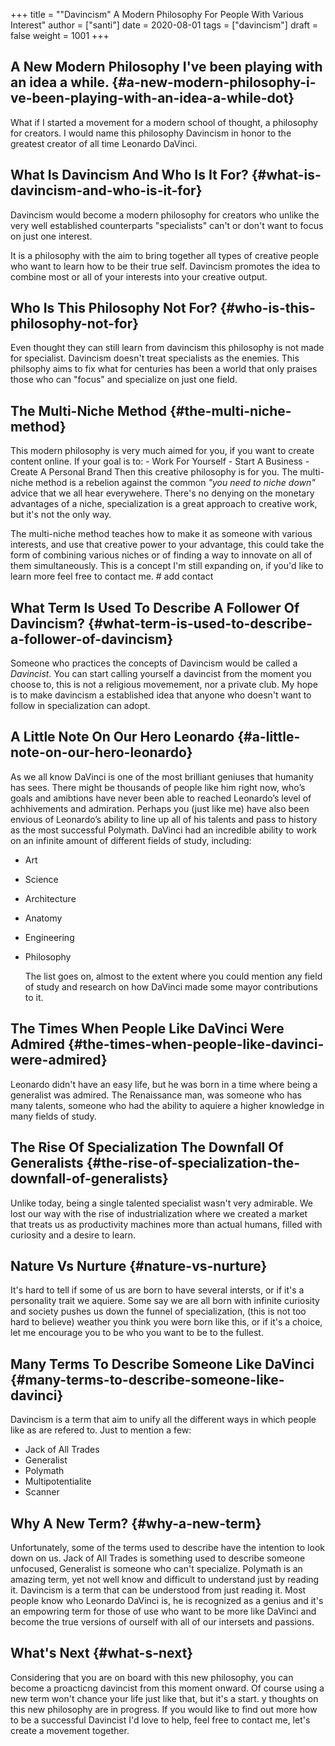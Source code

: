 +++
title = "\"Davincism\" A Modern Philosophy For People With Various Interest"
author = ["santi"]
date = 2020-08-01
tags = ["davincism"]
draft = false
weight = 1001
+++

## A New Modern Philosophy I've been playing with an idea a while. {#a-new-modern-philosophy-i-ve-been-playing-with-an-idea-a-while-dot}

What if I started a movement for a modern school of thought, a philosophy for creators. I would name this philosophy Davincism in honor to the greatest creator of all time Leonardo DaVinci.


## What Is Davincism And Who Is It For? {#what-is-davincism-and-who-is-it-for}

Davincism would become a modern philosophy for creators who unlike the very well established counterparts "specialists" can't or don't want to focus on just one interest.

It is a philosophy with the aim to bring together all types of creative people who want to learn how to be their true self. Davincism promotes the idea to combine most or all of your interests into your creative output.


## Who Is This Philosophy Not For? {#who-is-this-philosophy-not-for}

Even thought they can still learn from davincism this philosophy is not made for specialist. Davincism doesn't treat specialists as the enemies. This philsophy aims to fix what for centuries has been a world that only praises those who can "focus" and specialize on just one field.


## The Multi-Niche Method {#the-multi-niche-method}

This modern philosophy is very much aimed for you, if you want to create content online. If your goal is to: - Work For Yourself - Start A Business - Create A Personal Brand Then this creative philosophy is for you. The multi-niche method is a rebelion against the common _"you need to niche down"_ advice that we all hear everywehere. There's no denying on the monetary advantages of a niche, specialization is a great approach to creative work, but it's not the only way.

The multi-niche method teaches how to make it as someone with various interests, and use that creative power to your advantage, this could take the form of combining various niches or of finding a way to innovate on all of them simultaneously. This is a concept I'm still expanding on, if you'd like to learn more feel free to contact me. # add contact


## What Term Is Used To Describe A Follower Of Davincism? {#what-term-is-used-to-describe-a-follower-of-davincism}

Someone who practices the concepts of Davincism would be called a _Davincist._ You can start calling yourself a davincist from the moment you choose to, this is not a religious movemement, nor a private club. My hope is to make davincism a established idea that anyone who doesn't want to follow in specialization can adopt.


## A Little Note On Our Hero Leonardo {#a-little-note-on-our-hero-leonardo}

As we all know DaVinci is one of the most brilliant geniuses that humanity has sees. There might be thousands of people like him right now, who’s goals and amibtions have never been able to reached Leonardo’s level of achhivements and admiration. Perhaps you (just like me) have also been envious of Leonardo’s ability to line up all of his talents and pass to history as the most successful Polymath. DaVinci had an incredible ability to work on an infinite amount of different fields of study, including:

-   Art
-   Science
-   Architecture
-   Anatomy
-   Engineering
-   Philosophy

    The list goes on, almost to the extent where you could mention any field of study and research on how DaVinci made some mayor contributions to it.


## The Times When People Like DaVinci Were Admired {#the-times-when-people-like-davinci-were-admired}

Leonardo didn't have an easy life, but he was born in a time where being a generalist was admired. The Renaissance man, was someone who has many talents, someone who had the ability to aquiere a higher knowledge in many fields of study.


## The Rise Of Specialization The Downfall Of Generalists {#the-rise-of-specialization-the-downfall-of-generalists}

Unlike today, being a single talented specialist wasn't very admirable. We lost our way with the rise of industrialization where we created a market that treats us as productivity machines more than actual humans, filled with curiosity and a desire to learn.


## Nature Vs Nurture {#nature-vs-nurture}

It's hard to tell if some of us are born to have several intersts, or if it's a personality trait we aquiere. Some say we are all born with infinite curiosity and society pushes us down the funnel of specialization, (this is not too hard to believe) weather you think you were born like this, or if it's a choice, let me encourage you to be who you want to be to the fullest.


## Many Terms To Describe Someone Like DaVinci {#many-terms-to-describe-someone-like-davinci}

Davincism is a term that aim to unify all the different ways in which people like as are refered to. Just to mention a few:

-   Jack of All Trades
-   Generalist
-   Polymath
-   Multipotentialite
-   Scanner


## Why A New Term? {#why-a-new-term}

Unfortunately, some of the terms used to describe have the intention to look down on us. Jack of All Trades is something used to describe someone unfocused, Generalist is someone who can't specialize. Polymath is an amazing term, yet not well know and difficult to understand just by reading it. Davincism is a term that can be understood from just reading it. Most people know who Leonardo DaVinci is, he is recognized as a genius and it's an empowring term for those of use who want to be more like DaVinci and become the true versions of ourself with all of our intersets and passions.


## What's Next {#what-s-next}

Considering that you are on board with this new philosophy, you can become a proacticng davincist from this moment onward. Of course using a new term won't chance your life just like that, but it's a start. y thoughts on this new philosophy are in progress. If you would like to find out more how to be a successful Davincist I'd love to help, feel free to contact me, let's create a movement together.
